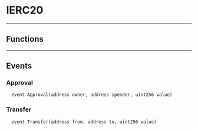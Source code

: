 # IERC20




___

## Functions


___

## Events

### Approval

```solidity
  event Approval(address owner, address spender, uint256 value)
```


### Transfer

```solidity
  event Transfer(address from, address to, uint256 value)
```


